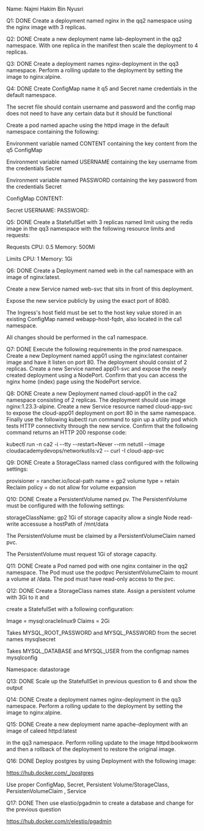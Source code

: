 Name: Najmi Hakim Bin Nyusri

Q1: DONE
Create a deployment named nginx in the qq2 namespace using the nginx image with 3 replicas.

Q2: DONE
Create a new deployment name lab-deployment in the qq2 namespace. With one replica in the manifest then scale the deployment to 4 replicas.

Q3: DONE
Create a deployment names nginx-deployment in the qq3 namespace. Perform a rolling update to the deployment by setting the image to nginx:alpine.

Q4: DONE
Create ConfigMap name it q5 and Secret name credentials in the default namespace.

The secret file should contain username and password and the config map does not need to have any certain data but it should be functional

Create a pod named apache using the httpd image in the default namespace containing the following:

Environment variable named CONTENT containing the key content from the  q5  ConfigMap 

Environment variable named USERNAME containing the key username from the credentials Secret 

Environment variable named PASSWORD containing the key password from the credentials Secret

ConfigMap
CONTENT:

Secret
USERNAME:
PASSWORD:

Q5: DONE
Create a StatefullSet with 3 replicas named limit using the redis image in the qq3 namespace with the following resource limits and requests:

Requests
CPU: 0.5
Memory: 500Mi

Limits
CPU: 1
Memory: 1Gi

Q6: DONE
Create a Deployment named web in the ca1 namespace with an image of nginx:latest. 

Create a new Service named web-svc that sits in front of this deployment. 

Expose the new service publicly by using the exact port of 8080. 

The Ingress's host field must be set to the host key value stored in an existing ConfigMap named webapp-host-fqdn, also located in the ca1 namespace. 

All changes should be performed in the ca1 namespace. 

Q7: DONE
Execute the following requirements in the prod namespace. Create a new Deployment named app01 using the nginx:latest container image and have it listen on port 80. The deployment should consist of 2 replicas. Create a new Service named app01-svc and expose the newly created deployment using a NodePort. Confirm that you can access the nginx home (index) page using the NodePort service.

Q8: DONE
Create a new Deployment named cloud-app01 in the ca2 namespace consisting of 2 replicas. The deployment should use image nginx:1.23.3-alpine. Create a new Service resource named cloud-app-svc to expose the cloud-app01 deployment on port 80 in the same namespace. Finally use the following kubectl run command to spin up a utility pod which tests HTTP connectivity through the new service. Confirm that the following command returns an HTTP 200 response code:

kubectl run -n ca2 -i --tty --restart=Never --rm netutil --image cloudacademydevops/networkutils:v2 -- curl -I cloud-app-svc

Q9: DONE
Create a StorageClass named class configured with the following settings:

 provisioner = rancher.io/local-path
 name = gp2 
 volume type = retain 
 Reclaim policy  = do not allow for volume expansion

Q10: DONE
Create a PersistentVolume named pv. The PersistentVolume must be configured with the following settings:

storageClassName: gp2
1Gi of storage capacity 
allow a single Node read-write accessuse a hostPath of /mnt/data

The PersistentVolume must be claimed by a PersistentVolumeClaim named pvc. 

The PersistentVolume must request 1Gi of storage capacity.

Q11: DONE
Create a Pod named pod with one nginx container in the qq2 namespace. The Pod must use the podpvc PersistentVolumeClaim to mount a volume at /data. The pod must have read-only access to the pvc. 

Q12: DONE
Create a StorageClass names state. 
Assign a persistent volume with 3Gi to it and 

create a StatefulSet with a following configuration:

Image = mysql:oraclelinux9
Claims = 2Gi

Takes MYSQL_ROOT_PASSWORD and MYSQL_PASSWORD from the secret names mysqlsecret

Takes MYSQL_DATABASE and MYSQL_USER from the configmap names mysqlconfig

Namespace: datastorage

Q13: DONE
Scale up the StatefullSet in previous question to 6  and show the output

Q14: DONE
Create a deployment names nginx-deployment in the qq3 namespace. Perform a rolling update to the deployment by setting the image to nginx:alpine.

Q15: DONE
Create a new deployment name apache-deployment with an image of caleed httpd:latest

 in the qq3 namespace. Perform rolling update to the image httpd:bookworm and then a rollback of the deployment to restore the original image.

Q16: DONE
Deploy postgres by using Deployment with the following image:

https://hub.docker.com/_/postgres

Use proper ConfigMap, Secret, Persistent Volume/StorageClass, PersistenVolumeClaim , Service

Q17: DONE
Then use elastio/pgadmin to create a database and change for the previous question

https://hub.docker.com/r/elestio/pgadmin



